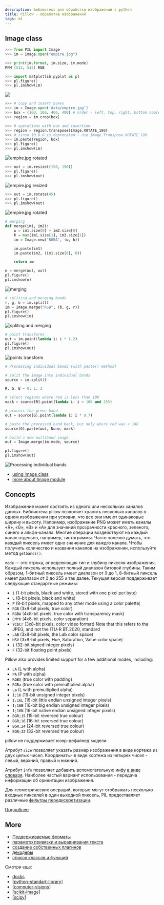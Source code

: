 ```yaml
---
description: Библиотека для обработки изображений в python
title: Pillow - обработка изображений
tags: ml
---
```

## Image class

```python
>>> from PIL import Image
>>> im = Image.open("empire.jpg")

>>> print(im.format, im.size, im.mode)
PPM (512, 512) RGB

>>> import matplotlib.pyplot as pl
>>> pl.figure()
>>> pl.imshow(im)
```

![](../attachments/2022-05-28-00-55-29.png)

```python
>>> # copy and insert boxes
>>> im = Image.open('data/empire.jpg')
>>> box = (100, 100, 400, 400) # order - left, top, right, bottom coordinates
>>> region = im.crop(box)

>>> # operations with box and insertion
>>> region = region.transpose(Image.ROTATE_180)
>>> # sinse 10.0.0 is deprecated - use Image.Transpose.ROTATE_180
>>> im.paste(region, box)
>>> pl.figure()
>>> pl.imshow(im)
```

![empire.jpg rotated](../attachments/2022-05-28-00-55-58.png)

```python
>>> out = im.resize((150, 150))
>>> pl.figure()
>>> pl.imshow(out)
```

![empire.jpg resized](../attachments/2022-05-28-00-58-49.png)

```python
>>> out = im.rotate(45)
>>> pl.figure()
>>> pl.imshow(out)
```

![empire.jpg rotated](../attachments/2022-05-28-00-59-54.png)

```python
# merging
def merge(im1, im2):
    w = im1.size[0] + im2.size[0]
    h = max(im1.size[1], im2.size[1])
    im = Image.new("RGBA", (w, h))

    im.paste(im1)
    im.paste(im2, (im1.size[0], 0))

    return im

n = merge(out, out)
pl.figure()
pl.imshow(n)
```

![merging](../attachments/2022-05-28-01-33-00.png)

```python
# spliting and merging bands
r, g, b = im.split()
im = Image.merge("RGB", (b, g, r))
pl.figure()
pl.imshow(im)
```

![spliting and merging](../attachments/2022-05-28-01-33-31.png)

```python
# point transforms
out = im.point(lambda i: i * 1.2)
pl.figure()
pl.imshow(out)
```

![points transform](../attachments/2022-05-28-01-34-08.png)

```python
# Processing individual bands (with paste() method)

# split the image into individual bands
source = im.split()

R, G, B = 0, 1, 2

# select regions where red is less than 100
mask = source[R].point(lambda i: i < 100 and 255)

# process the green band
out = source[G].point(lambda i: i * 0.7)

# paste the processed band back, but only where red was < 100
source[G].paste(out, None, mask)

# build a new multiband image
out = Image.merge(im.mode, source)

pl.figure()
pl.imshow(out)
```

![Processing individual bands](../attachments/2022-05-28-01-35-06.png)

- [using Image class](https://pillow.readthedocs.io/en/stable/handbook/tutorial.html#using-the-image-class)
- [more about Image module](https://pillow.readthedocs.io/en/stable/reference/Image.html)

## Concepts

Изображение может состоять из одного или нескольких каналов данных. Библиотека pillow позволяет хранить несколько каналов в одном изображении при условии, что все они имеют одинаковые ширину и высоту. Например, изображение PNG может иметь каналы «R», «G», «B» и «A» для значений прозрачности красного, зеленого, синего и альфа-канала. Многие операции воздействуют на каждый канал отдельно, например, гистограммы. Часто полезно думать, что каждый пиксель имеет одно значение для каждго канала. Чтобы получить количество и названия каналов на изображении, используйте метод `getbands()`.

`mode` — это строка, определяющая тип и глубину пикселя изображения. Каждый пиксель использует полный диапазон битовой глубины. Таким образом, 1-битный пиксель имеет диапазон от 0 до 1, 8-битный пиксель имеет диапазон от 0 до 255 и так далее. Текущая версия поддерживает следующие стандартные режимы:

- `1` (1-bit pixels, black and white, stored with one pixel per byte)
- `L` (8-bit pixels, black and white)
- `P` (8-bit pixels, mapped to any other mode using a color palette)
- `RGB` (3x8-bit pixels, true color)
- `RGBA` (4x8-bit pixels, true color with transparency mask)
- `CMYK` (4x8-bit pixels, color separation)
- `YCbCr` (3x8-bit pixels, color video format) Note that this refers to the JPEG, and not the ITU-R BT.2020, standard
- `LAB` (3x8-bit pixels, the L*a*b color space)
- `HSV` (3x8-bit pixels, Hue, Saturation, Value color space)
- `I` (32-bit signed integer pixels)
- `F` (32-bit floating point pixels)

Pillow also provides limited support for a few additional modes, including:

- `LA` (L with alpha)
- `PA` (P with alpha)
- `RGBX` (true color with padding)
- `RGBa` (true color with premultiplied alpha)
- `La` (L with premultiplied alpha)
- `I;16` (16-bit unsigned integer pixels)
- `I;16L` (16-bit little endian unsigned integer pixels)
- `I;16B` (16-bit big endian unsigned integer pixels)
- `I;16N` (16-bit native endian unsigned integer pixels)
- `BGR;15` (15-bit reversed true colour)
- `BGR;16` (16-bit reversed true colour)
- `BGR;24` (24-bit reversed true colour)
- `BGR;32` (32-bit reversed true colour)

pillow не поддерживает юзер-дефайнед модели

Атрибут `size` позволяет указать размер изображения в виде кортежа из двух целых чисел. Координаты-  в виде кортежа из четырех чисел - левый, верхний, правый и нижний.

Атрибут `info` позволяет добавить вспомогательную инфу [в виде словаря](https://pillow.readthedocs.io/en/stable/reference/Image.html#PIL.Image.Image.info). Наиболее частый вариант использования - передача информации об ориентации изображения.

Для геометрических операций, которые могут отображать несколько входных пикселей в один выходной пиксель, PIL предоставляет различные [фильтры передискретизации](https://pillow.readthedocs.io/en/stable/handbook/concepts.html#filters).

[Подробнее](https://pillow.readthedocs.io/en/stable/handbook/concepts.html#)

## More

- [Поддерживаемые форматы](https://pillow.readthedocs.io/en/stable/handbook/image-file-formats.html)
- [параметр привязки и выравнивания текста](https://pillow.readthedocs.io/en/stable/handbook/text-anchors.html)
- [создание собственных плагинов](https://pillow.readthedocs.io/en/stable/handbook/writing-your-own-image-plugin.html)
- [декодеры](https://pillow.readthedocs.io/en/stable/handbook/writing-your-own-image-plugin.html#decoders)
- [список классов и функций](https://pillow.readthedocs.io/en/stable/reference/index.html)

Смотри еще:

- [docks](https://pillow.readthedocs.io/en/stable/index.html)
- [[python-standart-library]]
- [[computer-visions]]
- [[scikit-image]]
- [[scipy]]

[//begin]: # "Autogenerated link references for markdown compatibility"
[python-standart-library]: ../lists/python-standart-library "Стандартная библиотека python и полезные ресурсы"
[computer-visions]: ../lists/computer-visions "Computer visions"
[scikit-image]: scikit-image "Scikit-image"
[scipy]: scipy "Scipy"
[//end]: # "Autogenerated link references"
[//begin]: # "Autogenerated link references for markdown compatibility"
[python-standart-library]: ../lists/python-standart-library "Стандартная библиотека python и полезные ресурсы"
[computer-visions]: ../lists/computer-visions "Computer visions"
[scikit-image]: scikit-image "Scikit-image"
[scipy]: scipy "Scipy"
[//end]: # "Autogenerated link references"